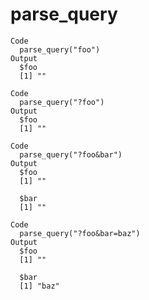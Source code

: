 # parse_query

    Code
      parse_query("foo")
    Output
      $foo
      [1] ""
      
    Code
      parse_query("?foo")
    Output
      $foo
      [1] ""
      
    Code
      parse_query("?foo&bar")
    Output
      $foo
      [1] ""
      
      $bar
      [1] ""
      
    Code
      parse_query("?foo&bar=baz")
    Output
      $foo
      [1] ""
      
      $bar
      [1] "baz"
      

